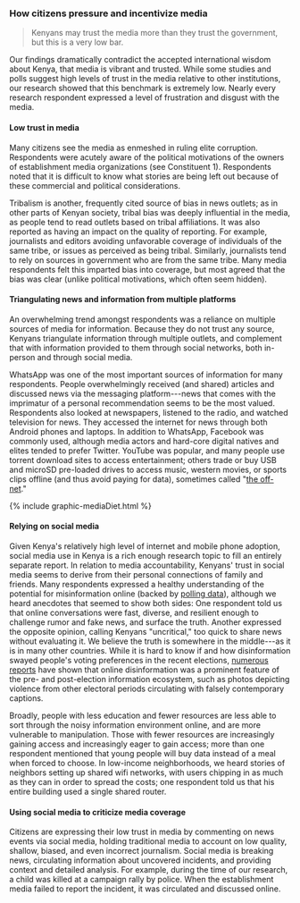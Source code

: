### How citizens pressure and incentivize media

<blockquote class="floatLeft">
  <p>Kenyans may trust the media more than they trust the government, but this is a very low bar.</p>
</blockquote>

Our findings dramatically contradict the accepted international wisdom about Kenya, that media is vibrant and trusted. While some studies and polls suggest high levels of trust in the media relative to other institutions, our research showed that this benchmark is extremely low. Nearly every research respondent expressed a level of frustration and disgust with the media.

#### Low trust in media

Many citizens see the media as enmeshed in ruling elite corruption. Respondents were acutely aware of the political motivations of the owners of establishment media organizations (see Constituent 1). Respondents noted that it is difficult to know what stories are being left out because of these commercial and political considerations.

Tribalism is another, frequently cited source of bias in news outlets; as in other parts of Kenyan society, tribal bias was deeply influential in the media, as people tend to read outlets based on tribal affiliations. It was also reported as having an impact on the quality of reporting. For example, journalists and editors avoiding unfavorable coverage of individuals of the same tribe, or issues as perceived as being tribal. Similarly, journalists tend to rely on sources in government who are from the same tribe. Many media respondents felt this imparted bias into coverage, but most agreed that the bias was clear (unlike political motivations, which often seem hidden).

#### Triangulating news and information from multiple platforms

An overwhelming trend amongst respondents was a reliance on multiple sources of media for information. Because they do not trust any source, Kenyans triangulate information through multiple outlets, and complement that with information provided to them through social networks, both in-person and through social media.

WhatsApp was one of the most important sources of information for many respondents. People overwhelmingly received (and shared) articles and discussed news via the messaging platform---news that comes with the imprimatur of a personal recommendation seems to be the most valued.\
Respondents also looked at newspapers, listened to the radio, and watched television for news. They accessed the internet for news through both Android phones and laptops. In addition to WhatsApp, Facebook was commonly used, although media actors and hard-core digital natives and elites tended to prefer Twitter. YouTube was popular, and many people use torrent download sites to access entertainment; others trade or buy USB and microSD pre-loaded drives to access music, western movies, or sports clips offline (and thus avoid paying for data), sometimes called "[the off-net](https://medium.com/differences-that-make-a-difference/exploring-the-off-net-898411ac374d)."

{% include graphic-mediaDiet.html %}

#### Relying on social media

Given Kenya's relatively high level of internet and mobile phone adoption, social media use in Kenya is a rich enough research topic to fill an entirely separate report. In relation to media accountability, Kenyans' trust in social media seems to derive from their personal connections of family and friends. Many respondents expressed a healthy understanding of the potential for misinformation online (backed by [polling data](http://blog.geopoll.com/geopoll-and-portland-launch-a-survey-report-on-fake-news-in-kenya)), although we heard anecdotes that seemed to show both sides: One respondent told us that online conversations were fast, diverse, and resilient enough to challenge rumor and fake news, and surface the truth. Another expressed the opposite opinion, calling Kenyans "uncritical," too quick to share news without evaluating it. We believe the truth is somewhere in the middle---as it is in many other countries. While it is hard to know if and how disinformation swayed people's voting preferences in the recent elections, [numerous reports](https://www.google.com/search?q=la+times+kenya+horrible+images+social+media+fake+news&spell=1&sa=X&ved=0ahUKEwix17vtr8jWAhUGxVQKHb_bCFIQBQgjKAA&biw=1440&bih=799) have shown that online disinformation was a prominent feature of the pre- and post-election information ecosystem, such as photos depicting violence from other electoral periods circulating with falsely contemporary captions.

Broadly, people with less education and fewer resources are less able to sort through the noisy information environment online, and are more vulnerable to manipulation. Those with fewer resources are increasingly gaining access and increasingly eager to gain access; more than one respondent mentioned that young people will buy data instead of a meal when forced to choose. In low-income neighborhoods, we heard stories of neighbors setting up shared wifi networks, with users chipping in as much as they can in order to spread the costs; one respondent told us that his entire building used a single shared router.

#### Using social media to criticize media coverage

Citizens are expressing their low trust in media by commenting on news events via social media,  holding traditional media to account on low quality, shallow, biased, and even incorrect journalism. Social media is breaking news, circulating information about uncovered incidents, and providing context and detailed analysis. For example, during the time of our research, a child was killed at a campaign rally by police. When the establishment media failed to report the incident, it was circulated and discussed online.
